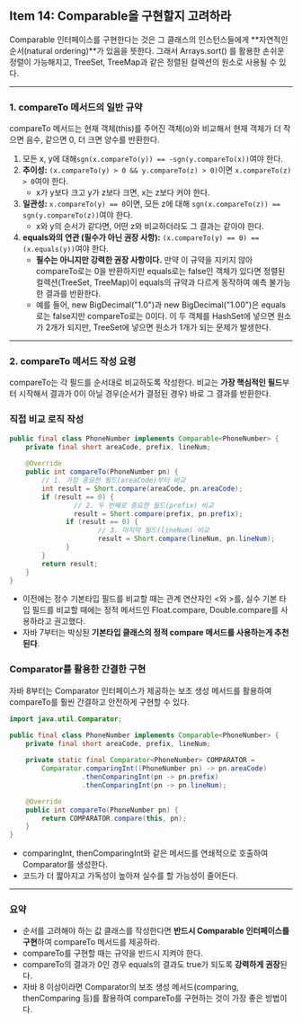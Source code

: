 ## Item 14: Comparable을 구현할지 고려하라

Comparable 인터페이스를 구현한다는 것은 그 클래스의 인스턴스들에게 **자연적인 순서(natural ordering)**가 있음을 뜻한다. 그래서 Arrays.sort() 를 활용한 손쉬운 정렬이 가능해지고, TreeSet, TreeMap과 같은 정렬된 컬렉션의 원소로 사용될 수 있다.

---

### 1. compareTo 메서드의 일반 규약

compareTo 메서드는 현재 객체(this)를 주어진 객체(o)와 비교해서 현재 객체가 더 작으면 음수, 같으면 0, 더 크면 양수를 반환한다.

1. 모든 x, y에 대해`sgn(x.compareTo(y)) == -sgn(y.compareTo(x))`여야 한다.
2. **추이성:** `(x.compareTo(y) > 0 && y.compareTo(z) > 0)`이면 `x.compareTo(z) > 0`여야 한다.
    - x가 y보다 크고 y가 z보다 크면, x는 z보다 커야 한다.
3. **일관성:** `x.compareTo(y) == 0`이면, 모든 z에 대해 `sgn(x.compareTo(z)) == sgn(y.compareTo(z))`여야 한다.
    - x와 y의 순서가 같다면, 어떤 z와 비교하더라도 그 결과는 같아야 한다.
4. **equals와의 연관 (필수가 아닌 권장 사항):** `(x.compareTo(y) == 0) == (x.equals(y))`여야 한다.
    - **필수는 아니지만 강력한 권장 사항이다.** 만약 이 규약을 지키지 않아 compareTo로는 0을 반환하지만 equals로는 false인 객체가 있다면 정렬된 컬렉션(TreeSet, TreeMap)이 equals의 규약과 다르게 동작하여 예측 불가능한 결과를 반환한다.
    - 예를 들어, new BigDecimal("1.0")과 new BigDecimal("1.00")은 equals로는 false지만 compareTo로는 0이다. 이 두 객체를 HashSet에 넣으면 원소가 2개가 되지만, TreeSet에 넣으면 원소가 1개가 되는 문제가 발생한다.

---

### 2. compareTo 메서드 작성 요령

compareTo는 각 필드를 순서대로 비교하도록 작성한다. 비교는 **가장 핵심적인 필드**부터 시작해서 결과가 0이 아닐 경우(순서가 결정된 경우) 바로 그 결과를 반환한다.

### 직접 비교 로직 작성

```java
public final class PhoneNumber implements Comparable<PhoneNumber> {
    private final short areaCode, prefix, lineNum;
   
    @Override
    public int compareTo(PhoneNumber pn) {
        // 1. 가장 중요한 필드(areaCode)부터 비교
        int result = Short.compare(areaCode, pn.areaCode);
        if (result == 0) {
		        // 2. 두 번째로 중요한 필드(prefix) 비교
		        result = Short.compare(prefix, pn.prefix);
	          if (result == 0) {
			          // 3. 마지막 필드(lineNum) 비교
			          result = Short.compare(lineNum, pn.lineNum);
	          }
        }
        return result;
    }
}
```

- 이전에는 정수 기본타입 필드를 비교할 때는 관계 연산자인 <와 >를, 실수 기본 타입 필드를 비교할 때에는 정적 메서드인 Float.compare, Double.compare를 사용하라고 권고했다.
- 자바 7부터는 박싱된 **기본타입 클래스의 정적 compare 메서드를 사용하는게 추천된다**.

### Comparator를 활용한 간결한 구현

자바 8부터는 Comparator 인터페이스가 제공하는 보조 생성 메서드를 활용하여 compareTo를 훨씬 간결하고 안전하게 구현할 수 있다.

```java
import java.util.Comparator;

public final class PhoneNumber implements Comparable<PhoneNumber> {
    private final short areaCode, prefix, lineNum;
    
    private static final Comparator<PhoneNumber> COMPARATOR = 
        Comparator.comparingInt((PhoneNumber pn) -> pn.areaCode)
                  .thenComparingInt(pn -> pn.prefix)
                  .thenComparingInt(pn -> pn.lineNum);

    @Override
    public int compareTo(PhoneNumber pn) {
        return COMPARATOR.compare(this, pn);
    }
}
```

- comparingInt, thenComparingInt와 같은 메서드를 연쇄적으로 호출하여 Comparator를 생성한다.
- 코드가 더 짧아지고 가독성이 높아져 실수를 할 가능성이 줄어든다.

---

### 요약

- 순서를 고려해야 하는 값 클래스를 작성한다면 **반드시 Comparable 인터페이스를 구현**하여 compareTo 메서드를 제공하라.
- compareTo를 구현할 때는 규약을 반드시 지켜야 한다.
- compareTo의 결과가 0인 경우 equals의 결과도 true가 되도록 **강력하게 권장**된다.
- 자바 8 이상이라면 Comparator의 보조 생성 메서드(comparing, thenComparing 등)를 활용하여 compareTo를 구현하는 것이 가장 좋은 방법이다.
